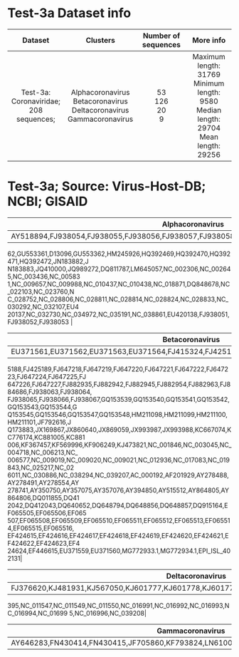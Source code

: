 # Test-3a Dataset info
| Dataset 	| Clusters 	| Number of sequences 	| More info 	|
|:---:	|:---:	|:---:	|:---:	|
| Test-3a: <br>Coronaviridae; <br>208 sequences; 	| Alphacoronavirus <br>Betacoronavirus <br>Deltacoronavirus <br>Gammacoronavirus 	| 53  <br>126  <br>20  <br>9 	| Maximum length: 31769  <br>Minimum length: 9580 <br>Median length: 29704 <br>Mean length: 29256 	|

# Test-3a; Source: Virus-Host-DB; NCBI; GISAID
| Alphacoronavirus	|
|:---:	|
| AY518894,FJ938054,FJ938055,FJ938056,FJ938057,FJ938058,FJ938059,FJ938060,FJ938061,FJ9380
62,GU553361,D13096,GU553362,HM245926,HQ392469,HQ392470,HQ392471,HQ392472,JN183882,J
N183883,JQ410000,JQ989272,DQ811787,LM645057,NC_002306,NC_002645,NC_003436,NC_00583
1,NC_009657,NC_009988,NC_010437,NC_010438,NC_018871,DQ848678,NC_022103,NC_023760,N
C_028752,NC_028806,NC_028811,NC_028814,NC_028824,NC_028833,NC_030292,NC_032107,EU4
20137,NC_032730,NC_034972,NC_035191,NC_038861,EU420138,FJ938051,FJ938052,FJ938053	|

| Betacoronavirus	|
|:---:	|
| EU371561,EU371562,EU371563,EU371564,FJ415324,FJ425184,FJ425185,FJ425186,FJ425187,FJ42
5188,FJ425189,FJ647218,FJ647219,FJ647220,FJ647221,FJ647222,FJ647223,FJ647224,FJ647225,FJ
647226,FJ647227,FJ882935,FJ882942,FJ882945,FJ882954,FJ882963,FJ884686,FJ938063,FJ938064,
FJ938065,FJ938066,FJ938067,GQ153539,GQ153540,GQ153541,GQ153542,GQ153543,GQ153544,G
Q153545,GQ153546,GQ153547,GQ153548,HM211098,HM211099,HM211100,HM211101,JF792616,J
Q173883,JX169867,JX860640,JX869059,JX993987,JX993988,KC667074,KC776174,KC881005,KC881
006,KF367457,KF569996,KF906249,KJ473821,NC_001846,NC_003045,NC_004718,NC_006213,NC_
006577,NC_009019,NC_009020,NC_009021,NC_012936,NC_017083,NC_019843,NC_025217,NC_02
6011,NC_030886,NC_038294,NC_039207,AC_000192,AF201929,AY278488,AY278491,AY278554,AY
278741,AY350750,AY357075,AY357076,AY394850,AY515512,AY864805,AY864806,DQ011855,DQ41
2042,DQ412043,DQ640652,DQ648794,DQ648856,DQ648857,DQ915164,EF065505,EF065506,EF065
507,EF065508,EF065509,EF065510,EF065511,EF065512,EF065513,EF065514,EF065515,EF065516,
EF424615,EF424616,EF424617,EF424618,EF424619,EF424620,EF424621,EF424622,EF424623,EF4
24624,EF446615,EU371559,EU371560,MG772933.1,MG772934.1,EPI_ISL_402131|


| Deltacoronavirus	|
|:---:	|
| FJ376620,KJ481931,KJ567050,KJ601777,KJ601778,KJ601779,KJ601780,KJ769231,KM820765,KP981
395,NC_011547,NC_011549,NC_011550,NC_016991,NC_016992,NC_016993,NC_016994,NC_01699
5,NC_016996,NC_039208|


| Gammacoronavirus	|
|:---:	|
| AY646283,FN430414,FN430415,JF705860,KF793824,LN610099,NC_001451,NC_010646,NC_010800|




